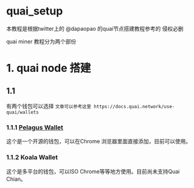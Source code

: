 # quai_setup
本教程是根据twitter上的 @dapaopao 的quai节点搭建教程参考的 侵权必删

quai miner 教程分为两个部份

# 1. quai node 搭建
## 1.1
有两个钱包可以选择
`文章可以参考这里 https://docs.quai.network/use-quai/wallets` 
### 1.1.1 [Pelagus Wallet](https://taho.xyz/)
这个是一个开源的钱包，可以在Chrome 浏览器里面直接添加，目前可以使用。

### 1.1.2 Koala Wallet
这个是多平台的钱包，可以ISO Chrome等等地方使用。目前尚未支持Quai Chian。
